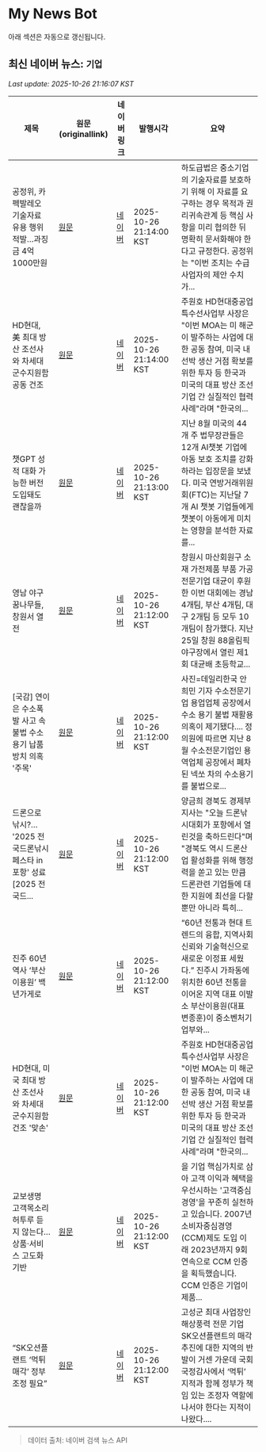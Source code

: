 # My News Bot

아래 섹션은 자동으로 갱신됩니다.

<!-- NEWS:START -->
## 최신 네이버 뉴스: `기업`
_Last update: 2025-10-26 21:16:07 KST_

| 제목 | 원문(originallink) | 네이버 링크 | 발행시각 | 요약 |
|---|---|---|---|---|
| 공정위, 카펙발레오 기술자료 유용 행위 적발…과징금 4억1000만원 | [원문](https://www.delighti.co.kr/news/articleView.html?idxno=104558) | [네이버](https://www.delighti.co.kr/news/articleView.html?idxno=104558) | 2025-10-26 21:14:00 KST | 하도급법은 중소기업의 기술자료를 보호하기 위해 이 자료를 요구하는 경우 목적과 권리귀속관계 등 핵심 사항을 미리 협의한 뒤 명확히 문서화해야 한다고 규정한다. 공정위는 "이번 조치는 수급사업자의 제안 수치가... |
| HD현대, 美 최대 방산 조선사와 차세대 군수지원함 공동 건조 | [원문](https://www.newsinside.kr/news/articleView.html?idxno=4109190) | [네이버](https://www.newsinside.kr/news/articleView.html?idxno=4109190) | 2025-10-26 21:14:00 KST | 주원호 HD현대중공업 특수선사업부 사장은 "이번 MOA는 미 해군이 발주하는 사업에 대한 공동 참여, 미국 내 선박 생산 거점 확보를 위한 투자 등 한국과 미국의 대표 방산 조선 기업 간 실질적인 협력 사례"라며 "한국의... |
| 챗GPT 성적 대화 가능한 버전 도입돼도 괜찮을까 | [원문](https://www.mediatoday.co.kr/news/articleView.html?idxno=329678) | [네이버](https://n.news.naver.com/mnews/article/006/0000132472?sid=105) | 2025-10-26 21:13:00 KST | 지난 8월 미국의 44개 주 법무장관들은 12개 AI챗봇 기업에 아동 보호 조치를 강화하라는 입장문을 보냈다. 미국 연방거래위원회(FTC)는 지난달 7개 AI 챗봇 기업들에게 챗봇이 아동에게 미치는 영향을 분석한 자료를... |
| 영남 야구 꿈나무들, 창원서 열전 | [원문](http://www.knnews.co.kr/news/articleView.php?idxno=1473377) | [네이버](http://www.knnews.co.kr/news/articleView.php?idxno=1473377) | 2025-10-26 21:12:00 KST | 창원시 마산회원구 소재 가전제품 부품 가공 전문기업 대균이 후원한 이번 대회에는 경남 4개팀, 부산 4개팀, 대구 2개팀 등 모두 10개팀이 참가했다. 지난 25일 창원 88올림픽야구장에서 열린 제1회 대균배 초등학교... |
| [국감] 연이은 수소폭발 사고 속 불법 수소용기 납품 방치 의혹 '주목' | [원문](https://daily.hankooki.com/news/articleView.html?idxno=1286877) | [네이버](https://daily.hankooki.com/news/articleView.html?idxno=1286877) | 2025-10-26 21:12:00 KST | 사진=데일리한국 안희민 기자 수소전문기업 용업업체 공장에서 수소 용기 불법 재활용 의혹이 제기됐다.... 정 의원에 따르면 지난 8월 수소전문기업인 용역업체 공장에서 폐차된 넥쏘 차의 수소용기를 불법으로... |
| 드론으로 낚시?… '2025 전국드론낚시페스타 in 포항' 성료 [2025 전국드... | [원문](https://www.segye.com/newsView/20251026510814?OutUrl=naver) | [네이버](https://n.news.naver.com/mnews/article/022/0004077764?sid=102) | 2025-10-26 21:12:00 KST | 양금희 경북도 경제부지사는 "오늘 드론낚시대회가 포항에서 열린것을 축하드린다"며 "경북도 역시 드론산업 활성화를 위해 행정력을 쏟고 있는 만큼 드론관련 기업들에 대한 지원에 최선을 다할뿐만 아니라 특히... |
| 진주 60년 역사 ‘부산이용원’ 백년가게로 | [원문](http://www.knnews.co.kr/news/articleView.php?idxno=1473373) | [네이버](http://www.knnews.co.kr/news/articleView.php?idxno=1473373) | 2025-10-26 21:12:00 KST | “60년 전통과 현대 트렌드의 융합, 지역사회 신뢰와 기술혁신으로 새로운 이정표 세웠다.” 진주시 가좌동에 위치한 60년 전통을 이어온 지역 대표 이발소 부산이용원(대표 변종훈)이 중소벤처기업부와... |
| HD현대, 미국 최대 방산 조선사와 차세대 군수지원함 건조 '맞손' | [원문](https://www.delighti.co.kr/news/articleView.html?idxno=104556) | [네이버](https://www.delighti.co.kr/news/articleView.html?idxno=104556) | 2025-10-26 21:12:00 KST | 주원호 HD현대중공업 특수선사업부 사장은 "이번 MOA는 미 해군이 발주하는 사업에 대한 공동 참여, 미국 내 선박 생산 거점 확보를 위한 투자 등 한국과 미국의 대표 방산 조선 기업 간 실질적인 협력 사례"라며 "한국의... |
| 교보생명 고객목소리 허투루 듣지 않는다…상품·서비스 고도화 기반 | [원문](https://www.inthenews.co.kr/news/article.html?no=78418) | [네이버](https://www.inthenews.co.kr/news/article.html?no=78418) | 2025-10-26 21:12:00 KST | 을 기업 핵심가치로 삼아 고객 이익과 혜택을 우선시하는 '고객중심경영'을 꾸준히 실천하고 있습니다. 2007년 소비자중심경영(CCM)제도 도입 이래 2023년까지 9회연속으로 CCM 인증을 획득했습니다. CCM 인증은 기업이 제품... |
| “SK오션플랜트 ‘먹튀 매각’ 정부 조정 필요” | [원문](http://www.knnews.co.kr/news/articleView.php?idxno=1473361) | [네이버](http://www.knnews.co.kr/news/articleView.php?idxno=1473361) | 2025-10-26 21:12:00 KST | 고성군 최대 사업장인 해상풍력 전문 기업 SK오션플랜트의 매각 추진에 대한 지역의 반발이 거센 가운데 국회 국정감사에서 ‘먹튀’ 지적과 함께 정부가 책임 있는 조정자 역할에 나서야 한다는 지적이 나왔다.... |

> 데이터 출처: 네이버 검색 뉴스 API
<!-- NEWS:END -->
